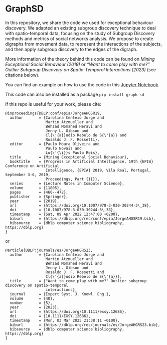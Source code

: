 # GraphSD
In this repository, we share the code we used for exceptional behaviour discovery.
We adapted an existing subgroup discovery technique to deal with spatio-temporal data, focusing on the study of Subgroup Discovery methods and metrics of social networks analysis. We propose to create digraphs from movement data, to represent the interactions of the subjects, and then apply subgroup discovery to the edges of the digraph. 

More information of the theory behind this code can be found on *Mining Exceptional Social Behaviour (2019)* or *“Want to come play with me?” Outlier Subgroup Discovery on Spatio-Temporal Interactions (2023)* (see citations below).

You can find an example on how to use the code in this  [Jupyter Notebook](example.ipynb).

This code can also be installed as a package ``pip install graph-sd``



If this repo is useful for your work, please cite:

```
@inproceedings{DBLP:conf/epia/JorgeAHGSR19,
  author       = {Carolina Centeio Jorge and
                  Martin Atzmueller and
                  Behzad Momahed Heravi and
                  Jenny L. Gibson and
                  Cl{\'{a}}udio Rebelo de S{\'{a}} and
                  Rosaldo J. F. Rossetti},
  editor       = {Paulo Moura Oliveira and
                  Paulo Novais and
                  Lu{\'{\i}}s Paulo Reis},
  title        = {Mining Exceptional Social Behaviour},
  booktitle    = {Progress in Artificial Intelligence, 19th {EPIA} Conference on Artificial
                  Intelligence, {EPIA} 2019, Vila Real, Portugal, September 3-6, 2019,
                  Proceedings, Part {II}},
  series       = {Lecture Notes in Computer Science},
  volume       = {11805},
  pages        = {460--472},
  publisher    = {Springer},
  year         = {2019},
  url          = {https://doi.org/10.1007/978-3-030-30244-3\_38},
  doi          = {10.1007/978-3-030-30244-3\_38},
  timestamp    = {Sat, 09 Apr 2022 12:47:00 +0200},
  biburl       = {https://dblp.org/rec/conf/epia/JorgeAHGSR19.bib},
  bibsource    = {dblp computer science bibliography, https://dblp.org}
}
```

or


```
@article{DBLP:journals/es/JorgeAHGRS23,
  author       = {Carolina Centeio Jorge and
                  Martin Atzmueller and
                  Behzad Momahed Heravi and
                  Jenny L. Gibson and
                  Rosaldo J. F. Rossetti and
                  Cl{\'{a}}udio Rebelo de S{\'{a}}},
  title        = {"Want to come play with me?" Outlier subgroup discovery on spatio-temporal
                  interactions},
  journal      = {Expert Syst. J. Knowl. Eng.},
  volume       = {40},
  number       = {5},
  year         = {2023},
  url          = {https://doi.org/10.1111/exsy.12686},
  doi          = {10.1111/EXSY.12686},
  timestamp    = {Mon, 03 Mar 2025 21:38:11 +0100},
  biburl       = {https://dblp.org/rec/journals/es/JorgeAHGRS23.bib},
  bibsource    = {dblp computer science bibliography, https://dblp.org}
}
```

